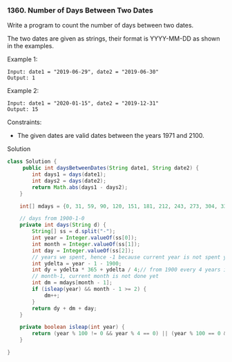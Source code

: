 ### 1360. Number of Days Between Two Dates

Write a program to count the number of days between two dates.

The two dates are given as strings, their format is YYYY-MM-DD as shown in the examples.

 

Example 1:
```
Input: date1 = "2019-06-29", date2 = "2019-06-30"
Output: 1
```
Example 2:
```
Input: date1 = "2020-01-15", date2 = "2019-12-31"
Output: 15
``` 

Constraints:

- The given dates are valid dates between the years 1971 and 2100.

Solution

```java
class Solution {
     public int daysBetweenDates(String date1, String date2) {
        int days1 = days(date1);
        int days2 = days(date2);
        return Math.abs(days1 - days2);
    }

    int[] mdays = {0, 31, 59, 90, 120, 151, 181, 212, 243, 273, 304, 334, 365};

    // days from 1900-1-0
    private int days(String d) {
        String[] ss = d.split("-");
        int year = Integer.valueOf(ss[0]);
        int month = Integer.valueOf(ss[1]);
        int day = Integer.valueOf(ss[2]);
        // years we spent, hence -1 because current year is not spent yet
        int ydelta = year - 1 - 1900;
        int dy = ydelta * 365 + ydelta / 4;// from 1900 every 4 years is leap year
        // month-1, current month is not done yet
        int dm = mdays[month - 1];
        if (isleap(year) && month - 1 >= 2) {
            dm++;
        }
        return dy + dm + day;
    }

    private boolean isleap(int year) {
        return (year % 100 != 0 && year % 4 == 0) || (year % 100 == 0 && year % 400 == 0);
    }

}
```